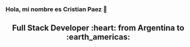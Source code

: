 ### Hola, mi nombre es Cristian Paez 👋

<h2 align="center">
Full Stack Developer :heart: from Argentina to :earth_americas:
</h2>
